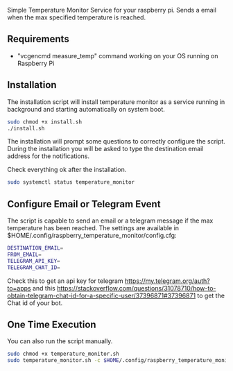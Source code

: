 Simple Temperature Monitor Service for your raspberry pi. Sends a email when the max specified temperature is reached. 

## Requirements

- "vcgencmd measure_temp" command working on your OS running on Raspberry Pi



## Installation

The installation script will install temperature monitor as a service running in background and starting automatically on system boot.

```bash
sudo chmod +x install.sh
./install.sh
```

The installation will prompt some questions to correctly configure the script. During the installation you will be asked to type the destination email address for the notifications.

Check everything ok after the installation.

```bash
sudo systemctl status temperature_monitor
```



## Configure Email or Telegram Event

The script is capable to send an email or a telegram message if the max temperature has been reached. The settings are available in $HOME/.config/raspberry_temperature_monitor/config.cfg:

```bash
DESTINATION_EMAIL=
FROM_EMAIL=
TELEGRAM_API_KEY=
TELEGRAM_CHAT_ID=
```

Check this to get an api key for telegram https://my.telegram.org/auth?to=apps and this https://stackoverflow.com/questions/31078710/how-to-obtain-telegram-chat-id-for-a-specific-user/37396871#37396871 to get the Chat id of your bot. 



## One Time Execution

You can also run the script manually.

```bash
sudo chmod +x temperature_monitor.sh
sudo temperature_monitor.sh -c $HOME/.config/raspberry_temperature_monitor -v
```



